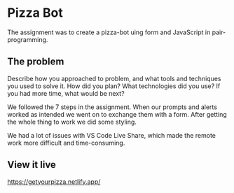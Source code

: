 # Pizza Bot

The assignment was to create a pizza-bot uing form and JavaScript in pair-programming.

## The problem

Describe how you approached to problem, and what tools and techniques you used to solve it. How did you plan? What technologies did you use? If you had more time, what would be next?

We followed the 7 steps in the assignment. When our prompts and alerts worked as intended we went on to exchange them with a form. After getting the whole thing to work we did some styling. 

We had a lot of issues with VS Code Live Share, which made the remote work more difficult and time-consuming. 

## View it live

https://getyourpizza.netlify.app/